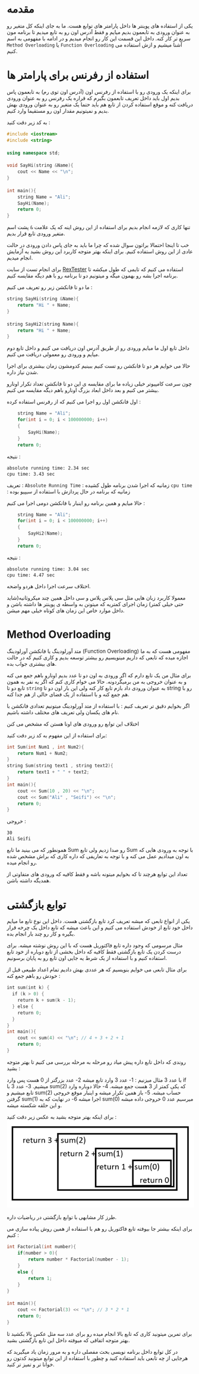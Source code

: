 
# مقدمه

یکی از استفاده های پوینتر ها داخل پارامتر های توابع هست. ما به جای اینکه کل متغیر رو به عنوان ورودی به تابعمون بدیم میایم و فقط آدرس اون رو به تابع میدیم تا برنامه مون سریع تر کار کنه. داخل این قسمت این کار رو انجام میدیم و در ادامه با مفهومی به اسم `Method Overloading` یا `Function Overloading` آشنا میشیم و ازش استفاده می کنیم.

# استفاده از رفرنس برای پارامتر ها

برای اینکه یک ورودی رو با استفاده از رفرنس اون (آدرس اون توی رم) به تابعمون پاس بدیم اول باید داخل تعریف تابعمون بگیرم که قراره یک رفرنس رو به عنوان ورودی دریافت کنه و موقع استفاده کردن از تابع هم باید حتما یک متغیر رو به عنوان ورودی بهش بدیم و نمیتونیم مقدار اون رو مستقیما وارد کنیم.

به کد زیر دقت کنید :

```cpp
#include <iostream>
#include <string>

using namespace std;

void SayHi(string &Name){
	cout << Name << "\n";
}

int main(){
	string Name = "Ali";
	SayHi(Name);
	return 0;
}
```
تنها کاری که لازمه انجام بدیم برای استفاده از این روش اینه که یک علامت `&` پشت اسم متغیر ورودی تابع قرار بدیم.

خب تا اینجا احتمالا براتون سوال شده که چرا ما باید به جای پاس دادن ورودی در حالت عادی از این روش استفاده کنیم.
برای اینکه بهتر متوجه کاربرد این روش بشید یه آزمایش انجام میدیم.

برای انجام تست از سایت [RexTester]("https://rextester.com/l/cpp_online_compiler_gcc") استفاده می کنیم که تایمی که طول میکشه تا برنامه اجرا بشه رو بهمون میگه و میتونیم دو تا برنامه رو با هم دیگه مقایسه کنیم.

ما دو تا فانکشن زیر رو تعریف می کنیم :
```cpp
string SayHi(string &Name){
	return "Hi " + Name;
}

string SayHi2(string Name){
    return "Hi " + Name;
}
```
داخل تابع اول ما میایم ورودی رو از طریق آدرس اون دریافت می کنیم و داخل تابع دوم میایم و ورودی رو معمولی دریافت می کنیم.

حالا می خوایم هر دو تا فانکشن رو تست کنیم ببینیم کدومشون زمان بیشتری برای اجرا شدن نیاز داره.

چون سرعت کامپیوتر خیلی زیاده ما برای مقایسه ی این دو تا فانکشن تعداد تکرار اونارو بیشتر می کنیم و بعد داخل ابعاد بزرگ اونارو باهم دیگه مقایسه می کنیم.

اول فانکشن اول رو اجرا می کنیم که از رفرنس استفاده کرده :
```cpp
	string Name = "Ali";
    for(int i = 0; i < 100000000; i++)
    {
        SayHi(Name);
    }
    return 0;
```

نتیجه :

```Result
absolute running time: 2.34 sec
cpu time: 3.43 sec
```

تعریف :
`Absolute Running Time` : زمانیه که اجرا شدن برنامه طول کشیده
`cpu time` : زمانیه که برنامه در حال پردازش با استفاده از سیپیو بوده

حالا میایم و همین برنامه رو اینبار با فانکشن دومی اجرا می کنیم :
```cpp
	string Name = "Ali";
    for(int i = 0; i < 100000000; i++)
    {
        SayHi2(Name);
    }
    return 0;
```

نتیجه :
```Result
absolute running time: 3.04 sec
cpu time: 4.47 sec
```
اختلاف سرعت اجرا داخل هردو واضحه.

معمولا کاربرد زبان هایی مثل سی پلاس پلاس و سی داخل همین چند میکروثانیه(شاید حتی خیلی کمتر) زمان اجرای کمتریه که میتونن به واسطه ی پوینتر ها داشته باشن و داخل موارد خاص این زمان های کوتاه خیلی مهم میشن.

# Method Overloading
متد آورلودینگ یا فانکشن آورلودینگ (Function Overloading) مفهومی هست که به ما اجازه میده که تابعی که داریم مینویسیم رو بیشتر توسعه بدیم و کاری کنیم که در حالت های بیشتری جواب بده.

برای مثال من یک تابع دارم که اگر ورودی به اون دو تا عدد بدیم اونارو باهم جمع می کنه و به عنوان خروجی به من برمیگردونه.
حالا می خوام کاری کنم که اگر یه نفر به همون تابع دو تا `string` به عنوان ورودی داد بازم تابع کار کنه ولی این بار اون دو تا string رو با هم جمع کنه و با استفاده از یک فضای خالی از هم جدا کنه.

اگر بخوایم دقیق تر تعریف کنیم :
با استفاده از متد آورلودینگ میتونیم تعدادی فانکشن با نام های یکسان ولی تعریف های مختلف داشته باشیم.

اختلاف این توابع رو ورودی های اونا هستن که مشخص می کنن 

برای استفاده از این مفهوم به کد زیر دقت کنید:
```cpp
int Sum(int Num1 , int Num2){
	return Num1 + Num2;
}
string Sum(string text1 , string text2){
	return text1 + " " + text2;
}
int main(){
	cout << Sum(10 , 20) << "\n";
	cout << Sum("Ali" , "Seifi") << "\n";
	return 0;
}
```
خروجی :
```Output
30
Ali Seifi
```
همونطور که می بینید ما تابع Sum رو صدا زدیم ولی تابع Sum با توجه به ورودی هایی که به اون میدادیم عمل می کنه و با توجه به تعاریفی که داره کاری که براش مشخص شده رو انجام میده.

تعداد این توابع هرچند تا که بخوایم میتونه باشه و فقط کافیه که ورودی های متفاوتی از همدیگه داشته باشن.

# توابع بازگشتی

یکی از انواع تابعی که میشه تعریف کرد تابع بازگشتی هست.
داخل این نوع تابع ما میایم داخل خود تابع از خودش استفاده می کنیم و این باعث میشه که تابع داخل یک چرخه قرار بگیره و کار رو چند بار انجام بده.

مثال مرسومی که وجود داره تابع فاکتوریل هست که با این روش نوشته میشه.
برای درست کردن یک تابع بازگشتی فقط کافیه که داخل بخشی از تابع دوباره از خود تابع استفاده کنیم و با استفاده از یک شرط یه جایی اون تابع رو به پایان برسونیم.

برای مثال تابعی می خوایم بنویسیم که هر عددی بهش دادیم تمام اعداد طبیعی قبل از خودش رو باهم جمع کنه :

```cpp
int sum(int k) {  
  if (k > 0) {  
    return k + sum(k - 1);  
  } else {  
    return 0;  
  }  
}
int main(){
	cout << sum(4) << "\n"; // 4 + 3 + 2 + 1
	return 0;
}
```
روندی که داخل تابع داره پیش میاد رو مرحله به مرحله بررسی می کنیم تا بهتر متوجه بشید :

با عدد 3 مثال میزنیم :
1- عدد 3 وارد تابع میشه
2- عدد بزرگتر از 0 هست پس وارد if میشیم.
3- عدد 3 با sum(2) که یکی کمتر از 3 هست جمع میشه.
4- حالا دوباره وارد تابع میشیم و sum(2) حساب میشه.
5- باز همین تکرار میشه و اینبار موقع خروجی گرفتن sum(1) اجرا میشه
6- در نهایت که به sum(0) میرسیم عدد 0 خروجی داده میشه و این حلقه شکسته میشه.

برای اینکه بهتر متوجه بشید به عکس زیر دقت کنید :
![Function Recursion Example](<Function Recursion Example.png>)

طرز کار مشابهی با توابع بازگشتی در ریاضیات داره.

برای اینکه بیشتر جا بیوفته تابع فاکتوریل رو هم با استفاده از همین روش پیاده سازی می کنیم :

```cpp
int Factorial(int number){
	if(number > 0){
		return number * Factorial(number - 1);
	}
	else {
		return 1;
	}
}

int main(){
	cout << Factorial(3) << "\n"; // 3 * 2 * 1
	return 0;
}
```

برای تمرین میتونید کاری که تابع بالا انجام میده رو برای عدد سه مثل عکس بالا بکشید تا بهتر متوجه اتفاقی که میوفته داخل این تابع بازگشتی بشید.

در کل توابع داخل برنامه نویسی بحث مفصلی داره و به مرور زمان یاد میگیرید که هرجایی از چه تابعی باید استفاده کنید و چطور با استفاده از این توابع میتونید کدتون رو خوانا تر و تمیز تر کنید.
